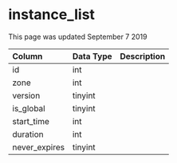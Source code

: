 # instance\_list

This page was updated September 7 2019

| Column | Data Type | Description |
| :--- | :--- | :--- |
| id | int |  |
| zone | int |  |
| version | tinyint |  |
| is\_global | tinyint |  |
| start\_time | int |  |
| duration | int |  |
| never\_expires | tinyint |  |

